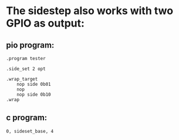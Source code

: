 # The sidestep also works with two GPIO as output:

## pio program:
```
.program tester
 
.side_set 2 opt

.wrap_target
    nop side 0b01
    nop
    nop side 0b10
.wrap
```
## c program:
```
0, sideset_base, 4
```

